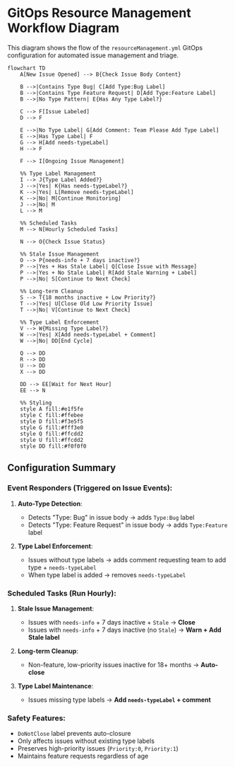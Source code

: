 # GitOps Resource Management Workflow Diagram

This diagram shows the flow of the `resourceManagement.yml` GitOps configuration for automated issue management and triage.

```mermaid
flowchart TD
    A[New Issue Opened] --> B{Check Issue Body Content}
    
    B -->|Contains Type Bug| C[Add Type:Bug Label]
    B -->|Contains Type Feature Request| D[Add Type:Feature Label]
    B -->|No Type Pattern| E{Has Any Type Label?}
    
    C --> F[Issue Labeled]
    D --> F
    
    E -->|No Type Label| G[Add Comment: Team Please Add Type Label]
    E -->|Has Type Label| F
    G --> H[Add needs-typeLabel]
    H --> F
    
    F --> I[Ongoing Issue Management]
    
    %% Type Label Management
    I --> J{Type Label Added?}
    J -->|Yes| K{Has needs-typeLabel?}
    K -->|Yes| L[Remove needs-typeLabel]
    K -->|No| M[Continue Monitoring]
    J -->|No| M
    L --> M
    
    %% Scheduled Tasks
    M --> N[Hourly Scheduled Tasks]
    
    N --> O{Check Issue Status}
    
    %% Stale Issue Management
    O --> P{needs-info + 7 days inactive?}
    P -->|Yes + Has Stale Label| Q[Close Issue with Message]
    P -->|Yes + No Stale Label| R[Add Stale Warning + Label]
    P -->|No| S[Continue to Next Check]
    
    %% Long-term Cleanup
    S --> T{18 months inactive + Low Priority?}
    T -->|Yes| U[Close Old Low Priority Issue]
    T -->|No| V[Continue to Next Check]
    
    %% Type Label Enforcement
    V --> W{Missing Type Label?}
    W -->|Yes| X[Add needs-typeLabel + Comment]
    W -->|No| DD[End Cycle]
    
    Q --> DD
    R --> DD
    U --> DD
    X --> DD
    
    DD --> EE[Wait for Next Hour]
    EE --> N
    
    %% Styling
    style A fill:#e1f5fe
    style C fill:#ffebee
    style D fill:#f3e5f5
    style G fill:#fff3e0
    style Q fill:#ffcdd2
    style U fill:#ffcdd2
    style DD fill:#f0f0f0
```

## Configuration Summary

### Event Responders (Triggered on Issue Events):

1. **Auto-Type Detection**:
   - Detects "Type: Bug" in issue body → adds `Type:Bug` label
   - Detects "Type: Feature Request" in issue body → adds `Type:Feature` label

2. **Type Label Enforcement**:
   - Issues without type labels → adds comment requesting team to add type + `needs-typeLabel`
   - When type label is added → removes `needs-typeLabel`

### Scheduled Tasks (Run Hourly):

1. **Stale Issue Management**:
   - Issues with `needs-info` + 7 days inactive + `Stale` → **Close**
   - Issues with `needs-info` + 7 days inactive (no `Stale`) → **Warn + Add Stale label**

2. **Long-term Cleanup**:
   - Non-feature, low-priority issues inactive for 18+ months → **Auto-close**

3. **Type Label Maintenance**:
   - Issues missing type labels → **Add `needs-typeLabel` + comment**

### Safety Features:
- `DoNotClose` label prevents auto-closure
- Only affects issues without existing type labels
- Preserves high-priority issues (`Priority:0`, `Priority:1`)
- Maintains feature requests regardless of age
